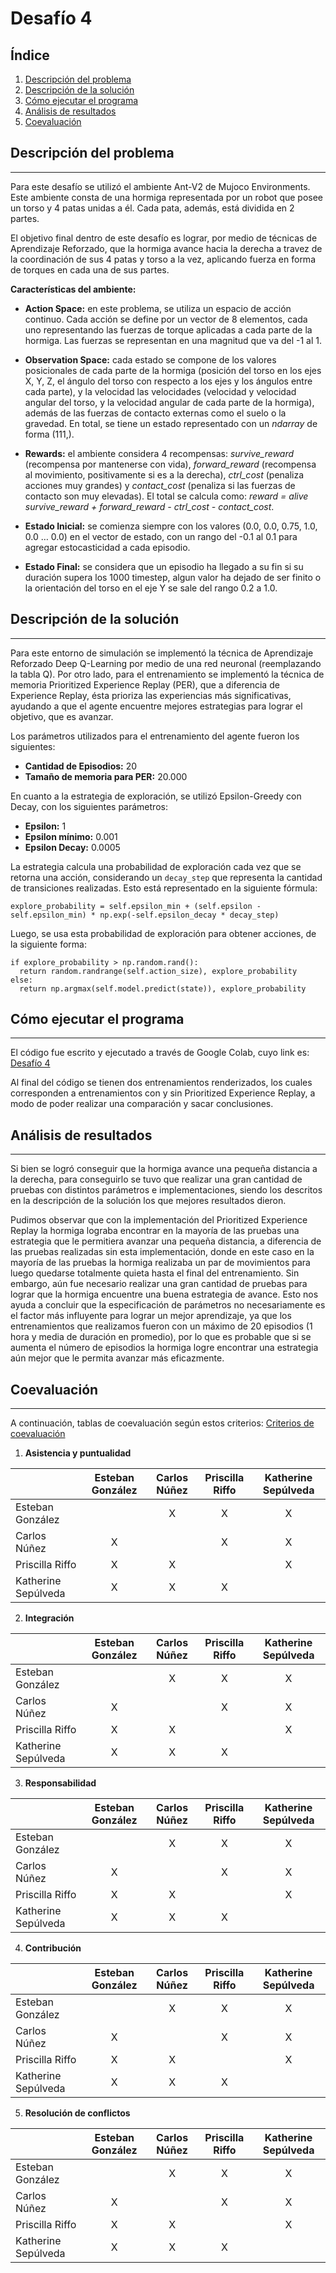 # Desafío 4
## Índice
1. [Descripción del problema](#descripción-del-problema)
2. [Descripción de la solución](#descripción-de-la-solución)
3. [Cómo ejecutar el programa](#cómo-ejecutar-el-programa)
4. [Análisis de resultados](#análisis-de-resultados)
5. [Coevaluación](#coevaluación)
## Descripción del problema
***
Para este desafío se utilizó el ambiente Ant-V2 de Mujoco Environments. Este ambiente consta de una hormiga representada por un robot que posee un torso y 4 patas unidas a él. Cada pata, además, está dividida en 2 partes.

El objetivo final dentro de este desafío es lograr, por medio de técnicas de Aprendizaje Reforzado, que la hormiga avance hacia la derecha a travez de la coordinación de sus 4 patas y torso a la vez, aplicando fuerza en forma de torques en cada una de sus partes.

**Características del ambiente:**

* **Action Space:** en este problema, se utiliza un espacio de acción continuo. Cada acción se define por un vector de 8 elementos, cada uno representando las fuerzas de torque aplicadas a cada parte de la hormiga. Las fuerzas se representan en una magnitud que va del -1 al 1.

* **Observation Space:** cada estado se compone de los valores posicionales de cada parte de la hormiga (posición del torso en los ejes X, Y, Z, el ángulo del torso con respecto a los ejes y los ángulos entre cada parte), y la velocidad las velocidades (velocidad y velocidad angular del torso, y la velocidad angular de cada parte de la hormiga), además de las fuerzas de contacto externas como el suelo o la gravedad. En total, se tiene un estado representado con un *ndarray* de forma (111,).

* **Rewards:** el ambiente considera 4 recompensas: *survive_reward* (recompensa por mantenerse con vida), *forward_reward* (recompensa al movimiento, positivamente si es a la derecha), *ctrl_cost* (penaliza acciones muy grandes) y *contact_cost* (penaliza si las fuerzas de contacto son muy elevadas). El total se calcula como: *reward = alive survive_reward + forward_reward - ctrl_cost - contact_cost*.

* **Estado Inicial:** se comienza siempre con los valores (0.0, 0.0, 0.75, 1.0, 0.0 … 0.0) en el vector de estado, con un rango del -0.1 al 0.1 para agregar estocasticidad a cada episodio.

* **Estado Final:** se considera que un episodio ha llegado a su fin si su duración supera los 1000 timestep, algun valor ha dejado de ser finito o la orientación del torso en el eje Y se sale del rango 0.2 a 1.0.

## Descripción de la solución
***
Para este entorno de simulación se implementó la técnica de Aprendizaje Reforzado Deep Q-Learning por medio de una red neuronal (reemplazando la tabla Q). Por otro lado, para el entrenamiento se implementó la técnica de memoria Prioritized Experience Replay (PER), que a diferencia de Experience Replay, ésta prioriza las experiencias más significativas, ayudando a que el agente encuentre mejores estrategias para lograr el objetivo, que es avanzar.

Los parámetros utilizados para el entrenamiento del agente fueron los siguientes:

* **Cantidad de Episodios:** 20
* **Tamaño de memoria para PER:** 20.000

En cuanto a la estrategia de exploración, se utilizó Epsilon-Greedy con Decay, con los siguientes parámetros:

* **Epsilon:** 1
* **Epsilon mínimo:** 0.001
* **Epsilon Decay:** 0.0005

La estrategia calcula una probabilidad de exploración cada vez que se retorna una acción, considerando un `decay_step` que representa la cantidad de transiciones realizadas. Esto está representado en la siguiente fórmula:
```
explore_probability = self.epsilon_min + (self.epsilon - self.epsilon_min) * np.exp(-self.epsilon_decay * decay_step)
```
Luego, se usa esta probabilidad de exploración para obtener acciones, de la siguiente forma:
```
if explore_probability > np.random.rand():
  return random.randrange(self.action_size), explore_probability
else:
  return np.argmax(self.model.predict(state)), explore_probability
```
## Cómo ejecutar el programa
***
El código fue escrito y ejecutado a través de Google Colab, cuyo link es: [Desafío 4](https://colab.research.google.com/drive/1miI-82iaWqrZZuBoPvfki4pZPzNKjrib#scrollTo=JJTmP_MUXHZx)

Al final del código se tienen dos entrenamientos renderizados, los cuales corresponden a entrenamientos con y sin Prioritized Experience Replay, a modo de poder realizar una comparación y sacar conclusiones.
## Análisis de resultados
***
Si bien se logró conseguir que la hormiga avance una pequeña distancia a la derecha, para conseguirlo se tuvo que realizar una gran cantidad de pruebas con distintos parámetros e implementaciones, siendo los descritos en la descripción de la solución los que mejores resultados dieron.

Pudimos observar que con la implementación del Prioritized Experience Replay la hormiga lograba encontrar en la mayoría de las pruebas una estrategia que le permitiera avanzar una pequeña distancia, a diferencia de las pruebas realizadas sin esta implementación, donde en este caso en la mayoría de las pruebas la hormiga realizaba un par de movimientos para luego quedarse totalmente quieta hasta el final del entrenamiento. Sin embargo, aún fue necesario realizar una gran cantidad de pruebas para lograr que la hormiga encuentre una buena estrategia de avance. Esto nos ayuda a concluir que la especificación de parámetros no necesariamente es el factor más influyente para lograr un mejor aprendizaje, ya que los entrenamientos que realizamos fueron con un máximo de 20 episodios (1 hora y media de duración en promedio), por lo que es probable que si se aumenta el número de episodios la hormiga logre encontrar una estrategia aún mejor que le permita avanzar más eficazmente.
## Coevaluación
***
A continuación, tablas de coevaluación según estos criterios: [Criterios de coevaluación](https://docs.google.com/document/d/1YSba-KNP-ReP_TJePQkCHXJ1x4_MtOizQPIrNnriZbw/edit#)
1. **Asistencia y puntualidad**

|                     | Esteban González | Carlos Núñez | Priscilla Riffo | Katherine Sepúlveda |
| ------------------- | :--------------: | :----------: | :-------------: | :-----------------: |
| Esteban González    | |X|X|X|
| Carlos Núñez        |X| |X|X|
| Priscilla Riffo     |X|X| |X|
| Katherine Sepúlveda |X|X|X| |
2. **Integración**

|                     | Esteban González | Carlos Núñez | Priscilla Riffo | Katherine Sepúlveda |
| ------------------- | :--------------: | :----------: | :-------------: | :-----------------: |
| Esteban González    | |X|X|X|
| Carlos Núñez        |X| |X|X|
| Priscilla Riffo     |X|X| |X|
| Katherine Sepúlveda |X|X|X| |
3. **Responsabilidad**

|                     | Esteban González | Carlos Núñez | Priscilla Riffo | Katherine Sepúlveda |
| ------------------- | :--------------: | :----------: | :-------------: | :-----------------: |
| Esteban González    | |X|X|X|
| Carlos Núñez        |X| |X|X|
| Priscilla Riffo     |X|X| |X|
| Katherine Sepúlveda |X|X|X| |
4. **Contribución**

|                     | Esteban González | Carlos Núñez | Priscilla Riffo | Katherine Sepúlveda |
| ------------------- | :--------------: | :----------: | :-------------: | :-----------------: |
| Esteban González    | |X|X|X|
| Carlos Núñez        |X| |X|X|
| Priscilla Riffo     |X|X| |X|
| Katherine Sepúlveda |X|X|X| |
5. **Resolución de conflictos**

|                     | Esteban González | Carlos Núñez | Priscilla Riffo | Katherine Sepúlveda |
| ------------------- | :--------------: | :----------: | :-------------: | :-----------------: |
| Esteban González    | |X|X|X|
| Carlos Núñez        |X| |X|X|
| Priscilla Riffo     |X|X| |X|
| Katherine Sepúlveda |X|X|X| |
